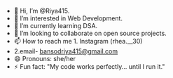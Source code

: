 - 👋 Hi, I’m @Riya415.
- 👀 I’m interested in Web Development.
- 🌱 I’m currently learning DSA.
- 💞️ I’m looking to collaborate on open source projects.
- 📫 How to reach me 1. Instagram (rhea.__30)
- 2.email- bansodriya415@gmail.com
- 😄 Pronouns: she/her
- ⚡ Fun fact: "My code works perfectly... until I run it."


<!---
Riya415/Riya415 is a ✨ special ✨ repository because its `README.md` (this file) appears on your GitHub profile.
You can click the Preview link to take a look at your changes.
--->

